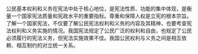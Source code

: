 公民基本权利和义务在宪法中处于核心地位，是宪法性质、功能的集中体现，是衡量一个国家宪法质量和宪政水平的重要指标。尊重和保障人权是立宪的根本宗旨。了解一个国家宪法，不仅要了解公民宪法权利和义务的内容及其精神，也要考查宪法权利和义务实施的情况。我国宪法规定了公民广泛的权利和自由，也规定了公民必须履行的宪法义务，但宪法实施效果不佳。我国公民权利与义务之间是相互依赖、相互制约的对立统一关系。
